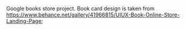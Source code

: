Google books store project.
Book card design is taken from https://www.behance.net/gallery/41966815/UIUX-Book-Online-Store-Landing-Page;
